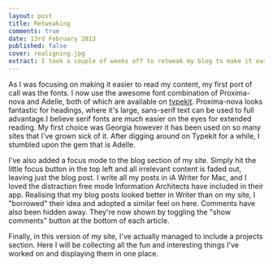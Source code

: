 ```yaml
---
layout: post
title: Retweaking
comments: true
date: 13rd February 2013
published: false
cover: realigning.jpg
extract: I took a couple of weeks off to retweak my blog to make it easier to consume content.
---
```


As I was focusing on making it easier to read my content, my first port of call was the fonts. I now use the awesome font combination of Proxima-nova and Adelle, both of which are available on [typekit](http://typekit.com). Proxima-nova looks fantastic for headings, where it's large, sans-serif text can be used to full advantage.I believe serif fonts are much easier on the eyes for extended reading. My first choice was Georgia however it has been used on so many sites that I've grown sick of it. After digging around on Typekit for a while, I stumbled upon the gem that is Adelle.

I've also added a focus mode to the blog section of my site. Simply hit the little focus button in the top left and all irrelevant content is faded out, leaving just the blog post. I write all my posts in iA Writer for Mac, and I loved the distraction free mode Information Architects have included in their app. Realising that my blog posts looked better in Writer than on my site, I "borrowed" their idea and adopted a similar feel on here. Comments have also been hidden away. They're now shown by toggling the "show comments" button at the bottom of each article. 

Finally, in this version of my site, I've actually managed to include a projects section. Here I will be collecting all the fun and interesting things I've worked on and displaying them in one place.